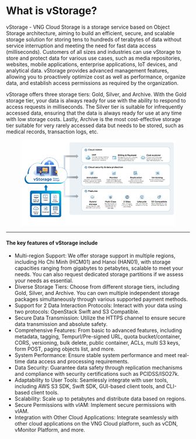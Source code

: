 # What is vStorage?

vStorage - VNG Cloud Storage is a storage service based on Object Storage architecture, aiming to build an efficient, secure, and scalable storage solution for storing tens to hundreds of terabytes of data without service interruption and meeting the need for fast data access (milliseconds). Customers of all sizes and industries can use vStorage to store and protect data for various use cases, such as media repositories, websites, mobile applications, enterprise applications, IoT devices, and analytical data. vStorage provides advanced management features, allowing you to proactively optimize cost as well as performance, organize data, and establish access permissions as required by the organization.

vStorage offers three storage tiers: Gold, Silver, and Archive. With the Gold storage tier, your data is always ready for use with the ability to respond to access requests in milliseconds. The Silver tier is suitable for infrequently accessed data, ensuring that the data is always ready for use at any time with low storage costs. Lastly, Archive is the most cost-effective storage tier suitable for very rarely accessed data but needs to be stored, such as medical records, transaction logs, etc.

<figure><img src="../../../../.gitbook/assets/image (7) (1) (1) (1) (1) (1) (1) (1) (1) (1).png" alt=""><figcaption></figcaption></figure>

***

#### The key features of vStorage include <a href="#whatisvstorage-thekeyfeaturesofvstorageinclude" id="whatisvstorage-thekeyfeaturesofvstorageinclude"></a>

* Multi-region Support: We offer storage support in multiple regions, including Ho Chi Minh (HCM01) and Hanoi (HAN01), with storage capacities ranging from gigabytes to petabytes, scalable to meet your needs. You can also request dedicated storage partitions if we assess your needs as essential.
* Diverse Storage Tiers: Choose from different storage tiers, including Gold, Silver, and Archive. You can own multiple independent storage packages simultaneously through various supported payment methods.
* Support for 2 Data Interaction Protocols: Interact with your data using two protocols: OpenStack Swift and S3 Compatible.
* Secure Data Transmission: Utilize the HTTPS channel to ensure secure data transmission and absolute safety.
* Comprehensive Features: From basic to advanced features, including metadata, tagging, Tempurl/Pre-signed URL, quota bucket/container, CORS, versioning, bulk delete, public container, ACLs, multi S3 keys, form POST, paging objects list, and more.
* System Performance: Ensure stable system performance and meet real-time data access and processing requirements.
* Data Security: Guarantee data safety through replication mechanisms and compliance with security certifications such as PCIDSS/ISO27k.
* Adaptability to User Tools: Seamlessly integrate with user tools, including AWS S3 SDK, Swift SDK, GUI-based client tools, and CLI-based client tools.
* Scalability: Scale up to petabytes and distribute data based on regions.
* Secure Permissions with vIAM: Implement secure permissions with vIAM.
* Integration with Other Cloud Applications: Integrate seamlessly with other cloud applications on the VNG Cloud platform, such as vCDN, vMonitor Platform, and more.
